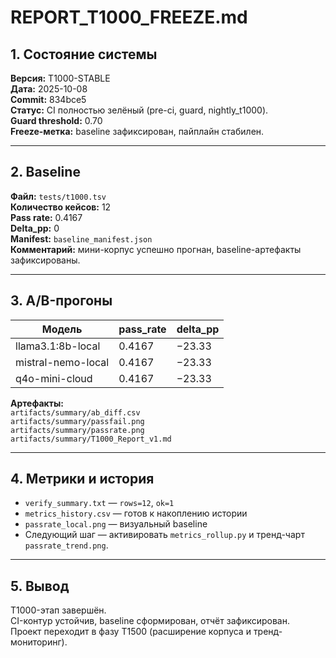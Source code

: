 # REPORT_T1000_FREEZE.md

## 1. Состояние системы
**Версия:** T1000-STABLE  
**Дата:** 2025-10-08  
**Commit:** 834bce5  
**Статус:** CI полностью зелёный (pre-ci, guard, nightly_t1000).  
**Guard threshold:** 0.70  
**Freeze-метка:** baseline зафиксирован, пайплайн стабилен.

---

## 2. Baseline
**Файл:** `tests/t1000.tsv`  
**Количество кейсов:** 12  
**Pass rate:** 0.4167  
**Delta_pp:** 0  
**Manifest:** `baseline_manifest.json`  
**Комментарий:** мини-корпус успешно прогнан, baseline-артефакты зафиксированы.

---

## 3. A/B-прогоны
| Модель | pass_rate | delta_pp |
|--------|------------|-----------|
| llama3.1:8b-local | 0.4167 | −23.33 |
| mistral-nemo-local | 0.4167 | −23.33 |
| q4o-mini-cloud | 0.4167 | −23.33 |

**Артефакты:**  
`artifacts/summary/ab_diff.csv`  
`artifacts/summary/passfail.png`  
`artifacts/summary/passrate.png`  
`artifacts/summary/T1000_Report_v1.md`

---

## 4. Метрики и история
- `verify_summary.txt` — `rows=12`, `ok=1`  
- `metrics_history.csv` — готов к накоплению истории  
- `passrate_local.png` — визуальный baseline  
- Следующий шаг — активировать `metrics_rollup.py` и тренд-чарт `passrate_trend.png`.

---

## 5. Вывод
T1000-этап завершён.  
CI-контур устойчив, baseline сформирован, отчёт зафиксирован.  
Проект переходит в фазу T1500 (расширение корпуса и тренд-мониторинг).
